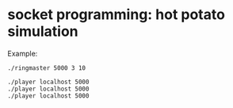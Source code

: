 # socket programming: hot potato simulation

Example:

```
./ringmaster 5000 3 10
```

```
./player localhost 5000
./player localhost 5000
./player localhost 5000
```

